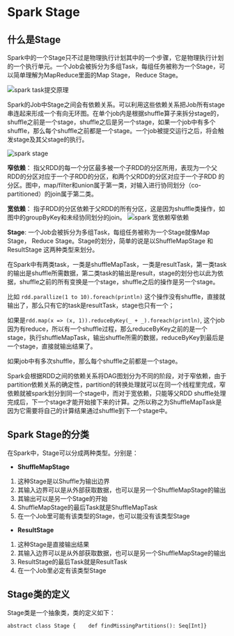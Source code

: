 # Spark Stage

## 什么是Stage

Spark中的一个Stage只不过是物理执行计划其中的一个步骤，它是物理执行计划的一个执行单元。一个Job会被拆分为多组Task，每组任务被称为一个Stage，可以简单理解为MapReduce里面的Map Stage， Reduce Stage。

![spark task提交原理](https://www.hadoopdoc.com/media/editor/file_1570718161000_20191010223604850060.png)

Spark的Job中Stage之间会有依赖关系。可以利用这些依赖关系把Job所有stage串连起来形成一个有向无环图。在单个job内是根据shuffle算子来拆分stage的，shuffle之前是一个stage，shuffle之后是另一个stage，如果一个job中有多个shuffle，那么每个shuffle之前都是一个stage。一个job被提交运行之后，将会触发stage及其父stage的执行。

![spark stage](https://www.hadoopdoc.com/media/editor/file_1570718199000_20191010223641822424.png)

**窄依赖**：
指父RDD的每一个分区最多被一个子RDD的分区所用，表现为一个父RDD的分区对应于一个子RDD的分区，和两个父RDD的分区对应于一个子RDD 的分区。图中，map/filter和union属于第一类，对输入进行协同划分（co-partitioned）的join属于第二类。

**宽依赖**：
指子RDD的分区依赖于父RDD的所有分区，这是因为shuffle类操作，如图中的groupByKey和未经协同划分的join。
![spark 宽依赖窄依赖](https://www.hadoopdoc.com/media/editor/file_1570718299000_20191010223822431457.png)

**Stage**:
一个Job会被拆分为多组Task，每组任务被称为一个Stage就像Map Stage， Reduce Stage。Stage的划分，简单的说是以ShuffleMapStage 和ResultStage 这两种类型来划分。

在Spark中有两类task，一类是shuffleMapTask，一类是resultTask，第一类task的输出是shuffle所需数据，第二类task的输出是result，stage的划分也以此为依据，shuffle之前的所有变换是一个stage，shuffle之后的操作是另一个stage。

比如 `rdd.parallize(1 to 10).foreach(println)` 这个操作没有shuffle，直接就输出了，那么只有它的task是resultTask，stage也只有一个；

如果是`rdd.map(x => (x, 1)).reduceByKey(_ + _).foreach(println)`, 这个job因为有reduce，所以有一个shuffle过程，那么reduceByKey之前的是一个stage，执行shuffleMapTask，输出shuffle所需的数据，reduceByKey到最后是一个stage，直接就输出结果了。

如果job中有多次shuffle，那么每个shuffle之前都是一个stage。

Spark会根据RDD之间的依赖关系将DAG图划分为不同的阶段，对于窄依赖，由于partition依赖关系的确定性，partition的转换处理就可以在同一个线程里完成，窄依赖就被spark划分到同一个stage中，而对于宽依赖，只能等父RDD shuffle处理完成后，下一个stage才能开始接下来的计算。之所以称之为ShuffleMapTask是因为它需要将自己的计算结果通过shuffle到下一个stage中。

## Spark Stage的分类

在Spark中，Stage可以分成两种类型。分别是：

- **ShuffleMapStage**

1. 这种Stage是以Shuffle为输出边界
2. 其输入边界可以是从外部获取数据，也可以是另一个ShuffleMapStage的输出
3. 其输出可以是另一个Stage的开始
4. ShuffleMapStage的最后Task就是ShuffleMapTask
5. 在一个Job里可能有该类型的Stage，也可以能没有该类型Stage

- **ResultStage**

1. 这种Stage是直接输出结果
2. 其输入边界可以是从外部获取数据，也可以是另一个ShuffleMapStage的输出
3. ResultStage的最后Task就是ResultTask
4. 在一个Job里必定有该类型Stage

## Stage类的定义

Stage类是一个抽象类，类的定义如下：

```
abstract class Stage {    def findMissingPartitions(): Seq[Int]}
```
